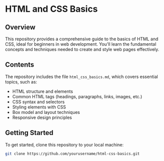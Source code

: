 # HTML and CSS Basics

## Overview

This repository provides a comprehensive guide to the basics of HTML and CSS, ideal for beginners in web development. You'll learn the fundamental concepts and techniques needed to create and style web pages effectively.

## Contents

The repository includes the file `html_css_basics.md`, which covers essential topics, such as:

- HTML structure and elements
- Common HTML tags (headings, paragraphs, links, images, etc.)
- CSS syntax and selectors
- Styling elements with CSS
- Box model and layout techniques
- Responsive design principles

## Getting Started

To get started, clone this repository to your local machine:

```bash
git clone https://github.com/yourusername/html-css-basics.git
